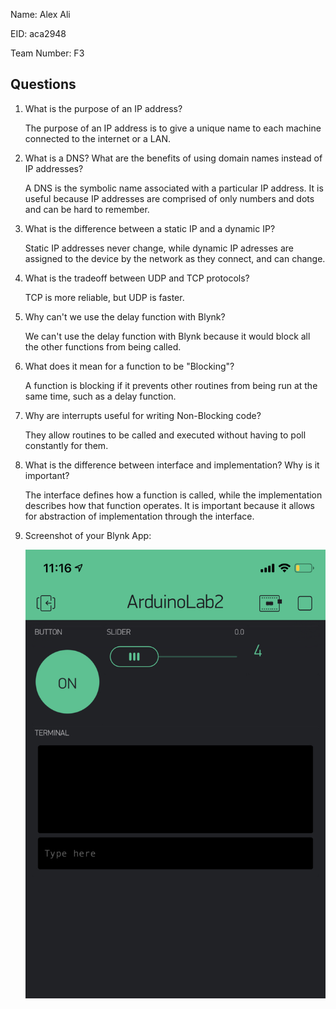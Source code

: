 Name: Alex Ali

EID: aca2948

Team Number: F3

## Questions

1. What is the purpose of an IP address?

    The purpose of an IP address is to give a unique name to each machine connected to the internet or a LAN.

2. What is a DNS? What are the benefits of using domain names instead of IP addresses?

    A DNS is the symbolic name associated with a particular IP address. It is useful because IP addresses are comprised of only numbers and dots and can be hard to remember.

3. What is the difference between a static IP and a dynamic IP?

    Static IP addresses never change, while dynamic IP adresses are assigned to the device by the network as they connect, and can change.

4. What is the tradeoff between UDP and TCP protocols?

    TCP is more reliable, but UDP is faster.

5. Why can't we use the delay function with Blynk?

    We can't use the delay function with Blynk because it would block all the other functions from being called.

6. What does it mean for a function to be "Blocking"?

    A function is blocking if it prevents other routines from being run at the same time, such as a delay function.

7. Why are interrupts useful for writing Non-Blocking code?

    They allow routines to be called and executed without having to poll constantly for them.

8. What is the difference between interface and implementation? Why is it important?

   The interface defines how a function is called, while the implementation describes how that function operates. It is important because it allows for abstraction of implementation through the interface.

9. Screenshot of your Blynk App:

    ![your image here->](img/blynky.png)
